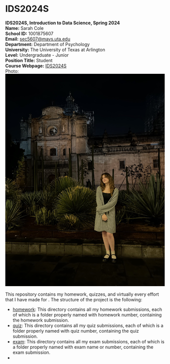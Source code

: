# IDS2024S

**IDS2024S, Introduction to Data Science, Spring 2024**  
**Name:** Sarah Cole  
**School ID:** 1001875607  
**Email:** sec5607@mavs.uta.edu  
**Department:** Department of Psychology  
**University:** The University of Texas at Arlington  
**Level:** Undergraduate - Junior  
**Position Title:** Student  
**Course Webpage:** [IDS2024S](www.cdslab.org)    
Photo: ![A photo of Sarah](Profile_Picture.JPG)  

This repository contains my homework, quizzes, and virtually every effort that I have made for <course name>. The structure of the project is the following:

- [homework](./hw): This directory contains all my homework submissions, each of which is a folder properly named with homework number, containing the homework submission.  
- [quiz](./quiz): This directory contains all my quiz submissions, each of which is a folder properly named with quiz number, containing the quiz submission.
- [exam](./exam): This directory contains all my exam submissions, each of which is a folder properly named with exam name or number, containing the exam submission.  
- 
